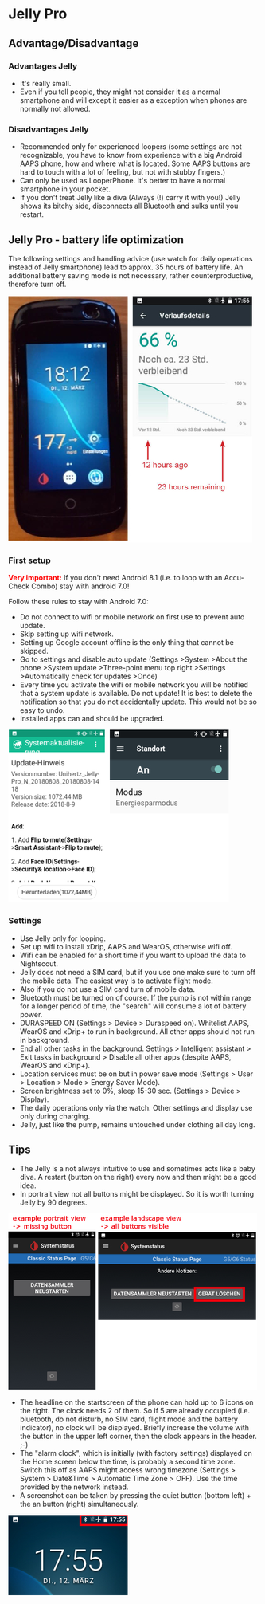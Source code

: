 # Jelly Pro

## Advantage/Disadvantage

### Advantages Jelly

* It's really small.
* Even if you tell people, they might not consider it as a normal smartphone and will except it easier as a exception when phones are normally not allowed.

### Disadvantages Jelly

* Recommended only for experienced loopers (some settings are not recognizable, you have to know from experience with a big Android AAPS phone, how and where what is located. Some AAPS buttons are hard to touch with a lot of feeling, but not with stubby fingers.)
* Can only be used as LooperPhone. It's better to have a normal smartphone in your pocket. 
* If you don't treat Jelly like a diva (Always (!) carry it with you!) Jelly shows its bitchy side, disconnects all Bluetooth and sulks until you restart. 

## Jelly Pro - battery life optimization

The following settings and handling advice (use watch for daily operations instead of Jelly smartphone) lead to approx. 35 hours of battery life. An additional battery saving mode is not necessary, rather counterproductive, therefore turn off.

![Jelly smartphone](../images/jelly_01.jpg)

### First setup

<b><font color="#FF0000">Very important:</b></font> If you don't need Android 8.1 (i.e. to loop with an Accu-Check Combo) stay with android 7.0!

Follow these rules to stay with Android 7.0:

* Do not connect to wifi or mobile network on first use to prevent auto update.
* Skip setting up wifi network.
* Setting up Google account offline is the only thing that cannot be skipped.
* Go to settings and disable auto update (Settings >System >About the phone >System update >Three-point menu top right >Settings >Automatically check for updates >Once)
* Every time you activate the wifi or mobile network you will be notified that a system update is available. Do not update! It is best to delete the notification so that you do not accidentally update. This would not be so easy to undo. 
* Installed apps can and should be upgraded.

![Jelly settings](../images/jelly_02.jpg)

### Settings

* Use Jelly only for looping.
* Set up wifi to install xDrip, AAPS and WearOS, otherwise wifi off. 
* Wifi can be enabled for a short time if you want to upload the data to Nightscout.
* Jelly does not need a SIM card, but if you use one make sure to turn off the mobile data. The easiest way is to activate flight mode.
* Also if you do not use a SIM card turn of mobile data.
* Bluetooth must be turned on of course. If the pump is not within range for a longer period of time, the "search" will consume a lot of battery power.
* DURASPEED ON (Settings > Device > Duraspeed on). Whitelist AAPS, WearOS and xDrip+ to run in background. All other apps should not run in background.
* End all other tasks in the background. Settings > Intelligent assistant > Exit tasks in background > Disable all other apps (despite AAPS, WearOS and xDrip+).
* Location services must be on but in power save mode (Settings > User > Location > Mode > Energy Saver Mode).
* Screen brightness set to 0%, sleep 15-30 sec. (Settings > Device > Display).
* The daily operations only via the watch. Other settings and display use only during charging. 
* Jelly, just like the pump, remains untouched under clothing all day long.

## Tips

* The Jelly is a not always intuitive to use and sometimes acts like a baby diva. A restart (button on the right) every now and then might be a good idea.
* In portrait view not all buttons might be displayed. So it is worth turning Jelly by 90 degrees.

![Jelly portrait + landscape view](../images/jelly_04.jpg)

* The headline on the startscreen of the phone can hold up to 6 icons on the right. The clock needs 2 of them. So if 5 are already occupied (i.e. bluetooth, do not disturb, no SIM card, flight mode and the battery indicator), no clock will be displayed. Briefly increase the volume with the button in the upper left corner, then the clock appears in the header. ;-)
* The "alarm clock", which is initially (with factory settings) displayed on the Home screen below the time, is probably a second time zone. Switch this off as AAPS might access wrong timezone (Settings > System > Date&Time > Automatic Time Zone > OFF). Use the time provided by the network instead.
* A screenshot can be taken by pressing the quiet button (bottom left) + the an button (right) simultaneously. 

![Jelly headline](../images/jelly_03.png)